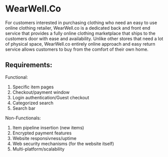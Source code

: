 # WearWell.Co


For customers interested in purchasing clothing who need an easy to use online clothing retailer, WearWell.co is a dedicated back and front end service that provides a fully online clothing marketplace that ships to the customers door with ease and availability. Unlike other stores that need a lot of physical space, WearWell.co entirely online approach and easy return service allows customers to buy from the comfort of their own home.




## Requirements:

Functional: 
1. Specific item pages
2. Checkout/payment window
3. Login authentication/Guest checkout
4. Categorized search
5. Search bar

Non-Functionals:
1. Item pipeline insertion (new items)
2. Encrypted payment features
3. Website responsivness/uptime
4. Web security mechanisms (for the website itself)
5. Multi-platform/scalability

